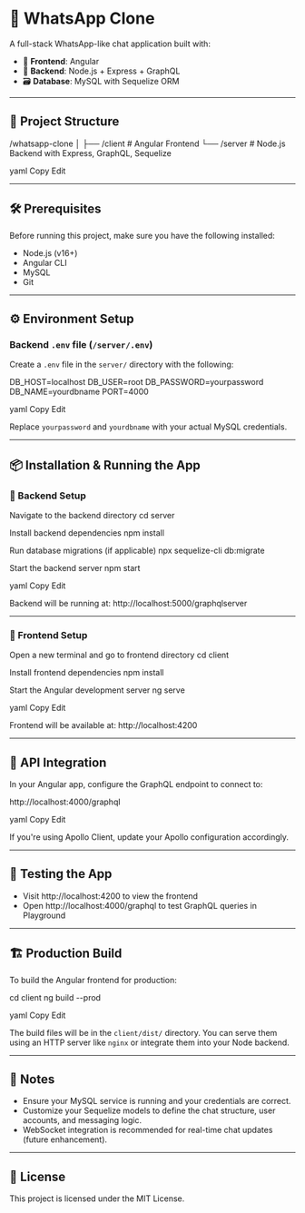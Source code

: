 # 💬 WhatsApp Clone

A full-stack WhatsApp-like chat application built with:

- 🚀 **Frontend**: Angular  
- 🔧 **Backend**: Node.js + Express + GraphQL  
- 🗃️ **Database**: MySQL with Sequelize ORM  

---

## 📁 Project Structure

/whatsapp-clone │ ├── /client # Angular Frontend └── /server # Node.js Backend with Express, GraphQL, Sequelize

yaml
Copy
Edit

---

## 🛠️ Prerequisites

Before running this project, make sure you have the following installed:

- Node.js (v16+)
- Angular CLI
- MySQL
- Git

---

## ⚙️ Environment Setup

### Backend `.env` file (`/server/.env`)

Create a `.env` file in the `server/` directory with the following:

DB_HOST=localhost
DB_USER=root
DB_PASSWORD=yourpassword
DB_NAME=yourdbname
PORT=4000

yaml
Copy
Edit

Replace `yourpassword` and `yourdbname` with your actual MySQL credentials.

---

## 📦 Installation & Running the App

### 🚀 Backend Setup

Navigate to the backend directory
cd server

Install backend dependencies
npm install

Run database migrations (if applicable)
npx sequelize-cli db:migrate

Start the backend server
npm start

yaml
Copy
Edit

Backend will be running at: http://localhost:5000/graphqlserver

---

### 🎨 Frontend Setup

Open a new terminal and go to frontend directory
cd client

Install frontend dependencies
npm install

Start the Angular development server
ng serve

yaml
Copy
Edit

Frontend will be available at: http://localhost:4200

---

## 🔗 API Integration

In your Angular app, configure the GraphQL endpoint to connect to:

http://localhost:4000/graphql

yaml
Copy
Edit

If you're using Apollo Client, update your Apollo configuration accordingly.

---

## 🧪 Testing the App

- Visit http://localhost:4200 to view the frontend  
- Open http://localhost:4000/graphql to test GraphQL queries in Playground

---

## 🏗️ Production Build

To build the Angular frontend for production:

cd client ng build --prod

yaml
Copy
Edit

The build files will be in the `client/dist/` directory. You can serve them using an HTTP server like `nginx` or integrate them into your Node backend.

---

## 📌 Notes

- Ensure your MySQL service is running and your credentials are correct.  
- Customize your Sequelize models to define the chat structure, user accounts, and messaging logic.  
- WebSocket integration is recommended for real-time chat updates (future enhancement).

---

## 📄 License

This project is licensed under the MIT License.
